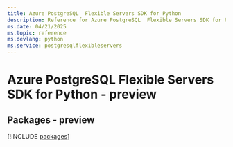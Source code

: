 ```yaml
---
title: Azure PostgreSQL  Flexible Servers SDK for Python
description: Reference for Azure PostgreSQL  Flexible Servers SDK for Python
ms.date: 04/21/2025
ms.topic: reference
ms.devlang: python
ms.service: postgresqlflexibleservers
---
```

# Azure PostgreSQL  Flexible Servers SDK for Python - preview
## Packages - preview
[!INCLUDE [packages](postgresql--flexible-servers-index.md)]